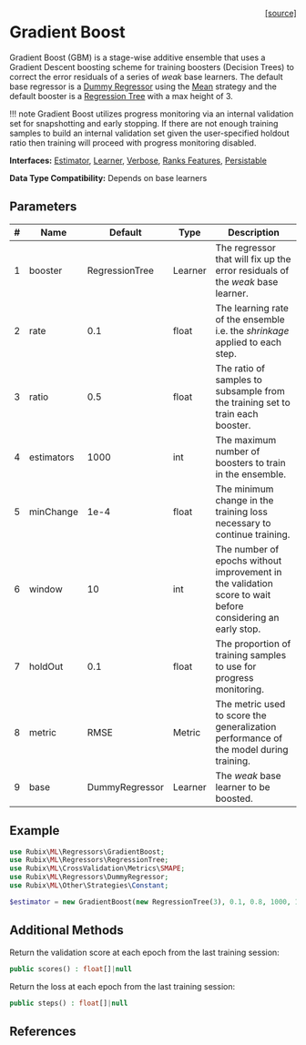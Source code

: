 <span style="float:right;"><a href="https://github.com/RubixML/ML/blob/master/src/Regressors/GradientBoost.php">[source]</a></span>

# Gradient Boost
Gradient Boost (GBM) is a stage-wise additive ensemble that uses a Gradient Descent boosting scheme for training boosters (Decision Trees) to correct the error residuals of a series of *weak* base learners. The default base regressor is a [Dummy Regressor](dummy-regressor.md) using the [Mean](../other/strategies/mean.md) strategy and the default booster is a [Regression Tree](regression-tree.md) with a max height of 3.

!!! note
    Gradient Boost utilizes progress monitoring via an internal validation set for snapshotting and early stopping. If there are not enough training samples to build an internal validation set given the user-specified holdout ratio then training will proceed with progress monitoring disabled.

**Interfaces:** [Estimator](../estimator.md), [Learner](../learner.md), [Verbose](../verbose.md), [Ranks Features](../ranks-features.md), [Persistable](../persistable.md)

**Data Type Compatibility:** Depends on base learners

## Parameters
| # | Name | Default | Type | Description |
|---|---|---|---|---|
| 1 | booster | RegressionTree | Learner | The regressor that will fix up the error residuals of the *weak* base learner. |
| 2 | rate | 0.1 | float | The learning rate of the ensemble i.e. the *shrinkage* applied to each step. |
| 3 | ratio | 0.5 | float | The ratio of samples to subsample from the training set to train each booster. |
| 4 | estimators | 1000 | int | The maximum number of boosters to train in the ensemble. |
| 5 | minChange | 1e-4 | float | The minimum change in the training loss necessary to continue training. |
| 6 | window | 10 | int | The number of epochs without improvement in the validation score to wait before considering an early stop. |
| 7 | holdOut | 0.1 | float | The proportion of training samples to use for progress monitoring. |
| 8 | metric | RMSE | Metric | The metric used to score the generalization performance of the model during training. |
| 9 | base | DummyRegressor | Learner | The *weak* base learner to be boosted. |

## Example
```php
use Rubix\ML\Regressors\GradientBoost;
use Rubix\ML\Regressors\RegressionTree;
use Rubix\ML\CrossValidation\Metrics\SMAPE;
use Rubix\ML\Regressors\DummyRegressor;
use Rubix\ML\Other\Strategies\Constant;

$estimator = new GradientBoost(new RegressionTree(3), 0.1, 0.8, 1000, 1e-4, 10, 0.1, new SMAPE(), new DummyRegressor(new Constant(0.0)));
```

## Additional Methods
Return the validation score at each epoch from the last training session:
```php
public scores() : float[]|null
```

Return the loss at each epoch from the last training session:
```php
public steps() : float[]|null
```

## References
[^1]: J. H. Friedman. (2001). Greedy Function Approximation: A Gradient Boosting Machine.
[^2]: J. H. Friedman. (1999). Stochastic Gradient Boosting.
[^3]: Y. Wei. et al. (2017). Early stopping for kernel boosting algorithms: A general analysis with localized complexities.